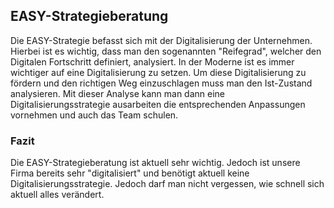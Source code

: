 ## EASY-Strategieberatung
Die EASY-Strategie befasst sich mit der Digitalisierung der Unternehmen. Hierbei ist es wichtig, dass man den sogenannten "Reifegrad", welcher den Digitalen Fortschritt definiert, analysiert. In der Moderne ist es immer wichtiger auf eine Digitalisierung zu setzen. Um diese Digitalisierung zu fördern und den richtigen Weg einzuschlagen muss man den Ist-Zustand analysieren. Mit dieser Analyse kann man dann eine Digitalisierungsstrategie ausarbeiten die entsprechenden Anpassungen vornehmen und auch das Team schulen.





### Fazit
Die EASY-Strategieberatung ist aktuell sehr wichtig. Jedoch ist unsere Firma bereits sehr "digitalisiert" und benötigt aktuell keine Digitalisierungsstrategie. Jedoch darf man nicht vergessen, wie schnell sich aktuell alles verändert.